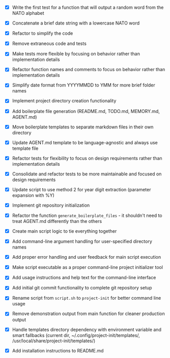 - [x] Write the first test for a function that will output a random word from the NATO alphabet
- [x] Concatenate a brief date string with a lowercase NATO word
- [x] Refactor to simplify the code
- [x] Remove extraneous code and tests
- [x] Make tests more flexible by focusing on behavior rather than implementation details
- [x] Refactor function names and comments to focus on behavior rather than implementation details
- [x] Simplify date format from YYYYMMDD to YMM for more brief folder names
- [x] Implement project directory creation functionality
- [x] Add boilerplate file generation (README.md, TODO.md, MEMORY.md, AGENT.md)
- [x] Move boilerplate templates to separate markdown files in their own directory
- [x] Update AGENT.md template to be language-agnostic and always use template file
- [x] Refactor tests for flexibility to focus on design requirements rather than implementation details
- [x] Consolidate and refactor tests to be more maintainable and focused on design requirements
- [x] Update script to use method 2 for year digit extraction (parameter expansion with %Y)
- [x] Implement git repository initialization
- [x] Refactor the function `generate_boilerplate_files` - it shouldn't need to treat AGENT.md differently than the others
- [x] Create main script logic to tie everything together
- [x] Add command-line argument handling for user-specified directory names

- [x] Add proper error handling and user feedback for main script execution
- [x] Make script executable as a proper command-line project initializer tool
- [x] Add usage instructions and help text for the command-line interface
- [x] Add initial git commit functionality to complete git repository setup

- [x] Rename script from `script.sh` to `project-init` for better command line usage
- [x] Remove demonstration output from main function for cleaner production output
- [x] Handle templates directory dependency with environment variable and smart fallbacks (current dir, ~/.config/project-init/templates/, /usr/local/share/project-init/templates/)
- [x] Add installation instructions to README.md
